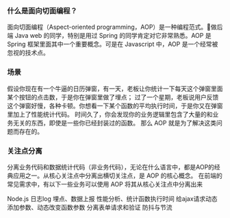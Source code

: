 <!--
 * @Author: your name
 * @Date: 2020-08-05 11:42:35
 * @LastEditTime: 2020-08-05 11:44:20
 * @LastEditors: Please set LastEditors
 * @Description: In User Settings Edit
 * @FilePath: /study/前沿文章/面向切面编程AOP.md
--> 
### 什么是面向切面编程？
面向切面编程（Aspect-oriented programming，AOP）是一种编程范式。做后端 Java web 的同学，特别是用过 Spring 的同学肯定对它非常熟悉。AOP 是 Spring 框架里面其中一个重要概念。可是在 Javascript 中，AOP 是一个经常被忽视的技术点。
### 场景
假设你现在有一个牛逼的日历弹窗，有一天，老板让你统计一下每天这个弹窗里面某个按钮的点击数，于是你在弹窗里做了埋点；
过了一个星期，老板说用户反馈这个弹窗好慢，各种卡顿。你想看一下某个函数的平均执行时间，于是你又在弹窗里加上了性能统计代码。
时间久了，你会发现你的业务逻辑里包含了大量的和业务无关的东西，即使是一些你已经封装过的函数。
那么 AOP 就是为了解决这类问题而存在的。
### 关注点分离
分离业务代码和数据统计代码（非业务代码），无论在什么语言中，都是AOP的经典应用之一。从核心关注点中分离出横切关注点，是 AOP 的核心概念。
在前端的常见需求中，有以下一些业务可以使用 AOP 将其从核心关注点中分离出来

Node.js 日志log
埋点、数据上报
性能分析、统计函数执行时间
给ajax请求动态添加参数、动态改变函数参数
分离表单请求和验证
防抖与节流


